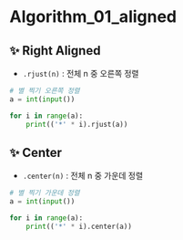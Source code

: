 # Algorithm_01_aligned

## ✨ Right Aligned

- `.rjust(n)` : 전체 n 중 오른쪽 정렬

```python
# 별 찍기 오른쪽 정렬
a = int(input())

for i in range(a):
    print(('*' * i).rjust(a))
```



## ✨ Center

- `.center(n)` : 전체 n 중 가운데 정렬

```python
# 별 찍기 가운데 정렬
a = int(input())

for i in range(a):
    print(('*' * i).center(a))
```
